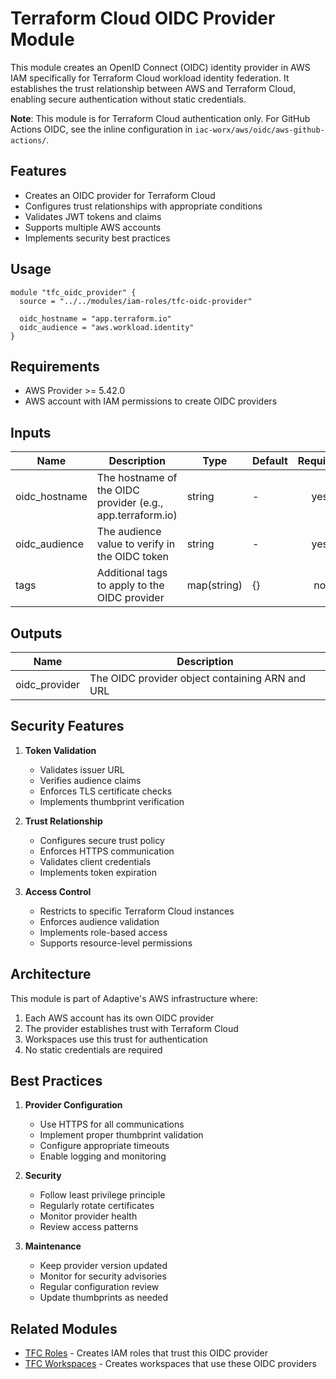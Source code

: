 # Terraform Cloud OIDC Provider Module

This module creates an OpenID Connect (OIDC) identity provider in AWS IAM specifically for Terraform Cloud workload identity federation. It establishes the trust relationship between AWS and Terraform Cloud, enabling secure authentication without static credentials.

**Note**: This module is for Terraform Cloud authentication only. For GitHub Actions OIDC, see the inline configuration in `iac-worx/aws/oidc/aws-github-actions/`.

## Features

- Creates an OIDC provider for Terraform Cloud
- Configures trust relationships with appropriate conditions
- Validates JWT tokens and claims
- Supports multiple AWS accounts
- Implements security best practices

## Usage

```hcl
module "tfc_oidc_provider" {
  source = "../../modules/iam-roles/tfc-oidc-provider"

  oidc_hostname = "app.terraform.io"
  oidc_audience = "aws.workload.identity"
}
```

## Requirements

- AWS Provider >= 5.42.0
- AWS account with IAM permissions to create OIDC providers

## Inputs

| Name | Description | Type | Default | Required |
|------|-------------|------|---------|:--------:|
| oidc_hostname | The hostname of the OIDC provider (e.g., app.terraform.io) | string | - | yes |
| oidc_audience | The audience value to verify in the OIDC token | string | - | yes |
| tags | Additional tags to apply to the OIDC provider | map(string) | {} | no |

## Outputs

| Name | Description |
|------|-------------|
| oidc_provider | The OIDC provider object containing ARN and URL |

## Security Features

1. **Token Validation**
   - Validates issuer URL
   - Verifies audience claims
   - Enforces TLS certificate checks
   - Implements thumbprint verification

2. **Trust Relationship**
   - Configures secure trust policy
   - Enforces HTTPS communication
   - Validates client credentials
   - Implements token expiration

3. **Access Control**
   - Restricts to specific Terraform Cloud instances
   - Enforces audience validation
   - Implements role-based access
   - Supports resource-level permissions

## Architecture

This module is part of Adaptive's AWS infrastructure where:

1. Each AWS account has its own OIDC provider
2. The provider establishes trust with Terraform Cloud
3. Workspaces use this trust for authentication
4. No static credentials are required

## Best Practices

1. **Provider Configuration**
   - Use HTTPS for all communications
   - Implement proper thumbprint validation
   - Configure appropriate timeouts
   - Enable logging and monitoring

2. **Security**
   - Follow least privilege principle
   - Regularly rotate certificates
   - Monitor provider health
   - Review access patterns

3. **Maintenance**
   - Keep provider version updated
   - Monitor for security advisories
   - Regular configuration review
   - Update thumbprints as needed

## Related Modules

- [TFC Roles](../tfc-roles/README.md) - Creates IAM roles that trust this OIDC provider
- [TFC Workspaces](../../tfc/workspace/README.md) - Creates workspaces that use these OIDC providers
